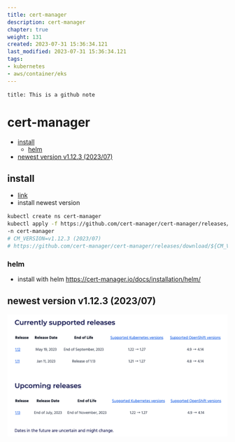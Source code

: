 ```yaml
---
title: cert-manager
description: cert-manager
chapter: true
weight: 131
created: 2023-07-31 15:36:34.121
last_modified: 2023-07-31 15:36:34.121
tags: 
- kubernetes 
- aws/container/eks 
---
```


```ad-attention
title: This is a github note

```

# cert-manager

- [install](#install)
	- [helm](#helm)
- [newest version v1.12.3 (2023/07)](#newest-version-v1123-202307)


## install
- [link](https://cert-manager.io/docs/installation/) 
- install newest version 
```sh
kubectl create ns cert-manager
kubectl apply -f https://github.com/cert-manager/cert-manager/releases/latest/download/cert-manager.yaml \
-n cert-manager
# CM_VERSION=v1.12.3 (2023/07)
# https://github.com/cert-manager/cert-manager/releases/download/${CM_VERSION}/cert-manager.yaml

```

### helm
- install with helm
https://cert-manager.io/docs/installation/helm/

## newest version v1.12.3 (2023/07)

![cert-manager-png-1.png](cert-manager-png-1.png)


